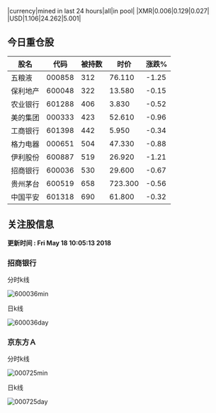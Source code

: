 |currency|mined in last 24 hours|all|in pool|
|XMR|0.006|0.129|0.027|
|USD|1.106|24.262|5.001|

## 今日重仓股 

|股名|代码|被持数|时价|涨跌%|
|---|---|---|---|---|
|五粮液|000858|312|76.110|-1.25|
|保利地产|600048|322|13.580|-0.15|
|农业银行|601288|406|3.830|-0.52|
|美的集团|000333|423|52.610|-0.96|
|工商银行|601398|442|5.950|-0.34|
|格力电器|000651|504|47.330|-0.88|
|伊利股份|600887|519|26.920|-1.21|
|招商银行|600036|530|29.600|-0.67|
|贵州茅台|600519|658|723.300|-0.56|
|中国平安|601318|690|61.800|-0.32|

## 关注股信息
**更新时间 : Fri May 18 10:05:13 2018**
### 招商银行 
分时k线

![600036min](http://image.sinajs.cn/newchart/min/n/sh600036.gif)

日k线

![600036day](http://image.sinajs.cn/newchart/daily/n/sh600036.gif)

### 京东方Ａ 
分时k线

![000725min](http://image.sinajs.cn/newchart/min/n/sz000725.gif)

日k线

![000725day](http://image.sinajs.cn/newchart/daily/n/sz000725.gif)
